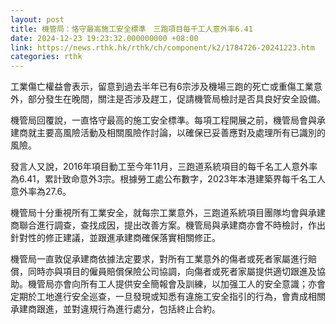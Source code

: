 ```yaml
---
layout: post
title: 機管局：恪守最高施工安全標準　三跑項目每千工人意外率6.41
date: 2024-12-23 19:23:32.000000000 +08:00
link: https://news.rthk.hk/rthk/ch/component/k2/1784726-20241223.htm
categories: rthk
---
```


工業傷亡權益會表示，留意到過去半年已有6宗涉及機場三跑的死亡或重傷工業意外，部分發生在晚間，關注是否涉及趕工，促請機管局檢討是否具良好安全設備。

機管局回覆說，一直恪守最高的施工安全標準。每項工程開展之前，機管局會與承建商就主要高風險活動及相關風險作討論，以確保已妥善應對及處理所有已識別的風險。

發言人又說，2016年項目動工至今年11月，三跑道系統項目的每千名工人意外率為6.41，累計致命意外3宗。根據勞工處公布數字，2023年本港建築界每千名工人意外率為27.6。

機管局十分重視所有工業安全，就每宗工業意外，三跑道系統項目團隊均會與承建商聯合進行調查，查找成因，提出改善方案。機管局與承建商亦會不時檢討，作出針對性的修正建議，並跟進承建商確保落實相關修正。

機管局一直敦促承建商依據法定要求，對所有工業意外的傷者或死者家屬進行賠償，同時亦與項目的僱員賠償保險公司協調，向傷者或死者家屬提供適切跟進及協助。機管局亦會向所有工人提供安全簡報會及訓練，以加强工人的安全意識；亦會定期於工地進行安全巡查，一旦發現或知悉有違施工安全指引的行為，會責成相關承建商跟進，並對違規行為進行處分，包括終止合約。
